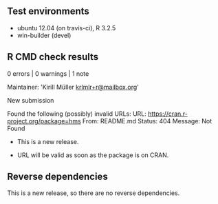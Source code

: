 ## Test environments
* ubuntu 12.04 (on travis-ci), R 3.2.5
* win-builder (devel)

## R CMD check results

0 errors | 0 warnings | 1 note

Maintainer: 'Kirill Müller <krlmlr+r@mailbox.org>'

New submission

Found the following (possibly) invalid URLs:
  URL: https://cran.r-project.org/package=hms
    From: README.md
    Status: 404
    Message: Not Found

* This is a new release.

* URL will be valid as soon as the package is on CRAN.

## Reverse dependencies

This is a new release, so there are no reverse dependencies.
